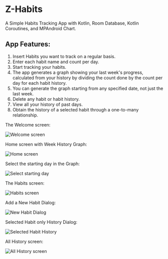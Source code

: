 # Z-Habits

A Simple Habits Tracking App with Kotlin, Room Database, Kotlin Coroutines, and MPAndroid Chart.

## App Features:

1. Insert Habits you want to track on a regular basis.
2. Enter each habit name and count per day.
3. Start tracking your habits.
4. The app generates a graph showing your last week's progress, calculated from your history by dividing the count done by the count per day for each habit history.
5. You can generate the graph starting from any specified date, not just the last week.
6. Delete any habit or habit history.
7. View all your history of past days.
8. Obtain the history of a selected habit through a one-to-many relationship.

The Welcome screen:

![Welcome screen](https://user-images.githubusercontent.com/54005330/235318870-2bc7619b-be9e-4ae5-b21b-5a772bbf5eb1.PNG)

Home screen with Week History Graph:

![Home screen](https://user-images.githubusercontent.com/54005330/235318887-0e86e7e7-1e0d-4b2f-9ac3-81c61c54e6ca.PNG)

Select the starting day in the Graph:

![Select starting day](https://user-images.githubusercontent.com/54005330/235318896-cbebdfa1-8543-4990-8070-3a516b867fa7.PNG)

The Habits screen:

![Habits screen](https://user-images.githubusercontent.com/54005330/235318922-ba0c9a54-d567-49c7-b4b3-67628dba3e73.PNG)

Add a New Habit Dialog:

![New Habit Dialog](https://user-images.githubusercontent.com/54005330/235318932-211890b1-61f4-4bce-afae-6cc85667a9fb.PNG)

Selected Habit only History Dialog:

![Selected Habit History](https://user-images.githubusercontent.com/54005330/235318941-4900a597-55de-44a9-9ad6-7cfc85362fef.PNG)

All History screen:

![All History screen](https://user-images.githubusercontent.com/54005330/235318951-60d33b59-aba8-4b02-9380-e6effdc42f82.PNG)

